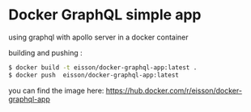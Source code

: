 # Docker GraphQL simple app

using graphql with apollo server in a docker container

building and pushing :
```bash
$ docker build -t eisson/docker-graphql-app:latest .
$ docker push  eisson/docker-graphql-app:latest 
```

you can find the image here:
https://hub.docker.com/r/eisson/docker-graphql-app